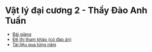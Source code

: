 # Vật lý đại cương 2 - Thầy Đào Anh Tuấn
- [Bài giảng](https://drive.google.com/drive/folders/1H5X2aOEcPxJumn03UnT5gjMvmC1yJY9Y?usp=drive_link)
- [Đề thi tham khảo (có đáp án)](https://drive.google.com/drive/folders/1H5X2aOEcPxJumn03UnT5gjMvmC1yJY9Y?usp=drive_link)
- [Tài liệu qua từng năm](https://drive.google.com/drive/folders/1uVs9QXQ0GbWeO1jm7JgKISxt7Bj9CLhV?usp=drive_link)
